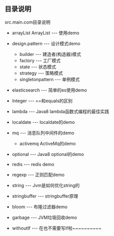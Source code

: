 ## 目录说明
src.main.com目录说明
- arrayList ArrayList --- 使用demo

- design.pattern --- 设计模式demo
    - builder  --- 建造者(构造器)模式
    - factory  --- 工厂模式
    - state    --- 状态模式 
    - strategy --- 策略模式
    - singletonpattern --- 单例模式
    
- elasticsearch --- 简单的es使用demo
- Integer --- ==和equals的区别
- lambda  --- Java8 lambda函数式编程的最佳实践
- localdate --- localdate的demo
- mq --- 消息队列中间件的demo
    - activemq ActiveMq的demo
- optional --- Java8 optional的demo
- redis --- redis demo
- regexp --- 正则匹配demo
- string --- Jvm是如何优化string的
- stringbuffer --- stringbuffer原理
- bloom --- 布隆过滤器demo
- garbage --- JVM垃圾回收demo 
- withoutIf --- 在也不需要写if啦~~~~~~~~~~